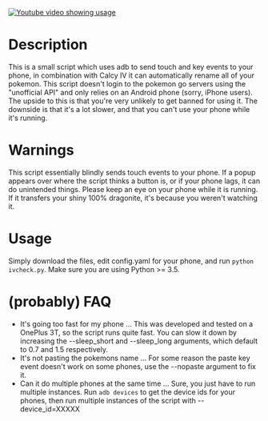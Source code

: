 [![Youtube video showing usage](http://img.youtube.com/vi/Z2GLk0VTkIs/0.jpg)](http://www.youtube.com/watch?v=Z2GLk0VTkIs)

# Description
This is a small script which uses adb to send touch and key events to your phone, in combination with Calcy IV it can automatically rename all of your pokemon. This script doesn't login to the pokemon go servers using the "unofficial API" and only relies on an Android phone (sorry, iPhone users). The upside to this is that you're very unlikely to get banned for using it. The downside is that it's a lot slower, and that you can't use your phone while it's running.

# Warnings
This script essentially blindly sends touch events to your phone. If a popup appears over where the script thinks a button is, or if your phone lags, it can do unintended things. Please keep an eye on your phone while it is running. If it transfers your shiny 100% dragonite, it's because you weren't watching it.

# Usage
Simply download the files, edit config.yaml for your phone, and run `python ivcheck.py`. Make sure you are using Python >= 3.5.

# (probably) FAQ
* It's going too fast for my phone
... This was developed and tested on a OnePlus 3T, so the script runs quite fast. You can slow it down by increasing the --sleep_short and --sleep_long arguments, which default to 0.7 and 1.5 respectively.
* It's not pasting the pokemons name
... For some reason the paste key event doesn't work on some phones, use the --nopaste argument to fix it.
* Can it do multiple phones at the same time
... Sure, you just have to run multiple instances. Run `adb devices` to get the device ids for your phones, then run multiple instances of the script with --device_id=XXXXX
